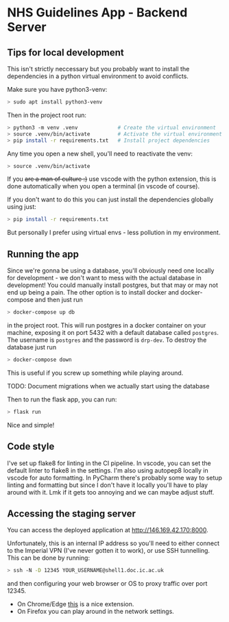 # NHS Guidelines App - Backend Server

## Tips for local development

This isn't strictly neccessary but you probably want to install the dependencies in a python virtual environment to avoid conflicts.

Make sure you have python3-venv:

```sh
> sudo apt install python3-venv
```

Then in the project root run:

```sh
> python3 -m venv .venv             # Create the virtual environment
> source .venv/bin/activate         # Activate the virtual environment in your shell
> pip install -r requirements.txt   # Install project dependencies
```

Any time you open a new shell, you'll need to reactivate the venv:

```sh
> source .venv/bin/activate
```

If you ~~are a man of culture :)~~ use vscode with the python extension, this is done automatically when you open a terminal (in vscode of course).

If you don't want to do this you can just install the dependencies globally using just:

```sh
> pip install -r requirements.txt
```

But personally I prefer using virtual envs - less pollution in my environment.

## Running the app

Since we're gonna be using a database, you'll obviously need one locally for development - we don't want to mess with the actual database in development! You could manually install postgres, but that may or may not end up being a pain. The other option is to install docker and docker-compose and then just run

```sh
> docker-compose up db
```

in the project root. This will run postgres in a docker container on your machine, exposing it on port 5432 with a default database called `postgres`. The username is `postgres` and the password is `drp-dev`. To destroy the database just run

```sh
> docker-compose down
```

This is useful if you screw up something while playing around.

TODO: Document migrations when we actually start using the database

Then to run the flask app, you can run:

```sh
> flask run
```

Nice and simple!

## Code style

I've set up flake8 for linting in the CI pipeline. In vscode, you can set the default linter to flake8 in the settings. I'm also using autopep8 locally in vscode for auto formatting. In PyCharm there's probably some way to setup linting and formatting but since I don't have it locally you'll have to play around with it. Lmk if it gets too annoying and we can maybe adjust stuff.

## Accessing the staging server

You can access the deployed application at http://146.169.42.170:8000.

Unfortunately, this is an internal IP address so you'll need to either connect to the Imperial VPN (I've never gotten it to work), or use SSH tunnelling. This can be done by running:

```sh
> ssh -N -D 12345 YOUR_USERNAME@shell1.doc.ic.ac.uk
```

and then configuring your web browser or OS to proxy traffic over port 12345.

- On Chrome/Edge [this](https://chrome.google.com/webstore/detail/proxy-switchyomega/padekgcemlokbadohgkifijomclgjgif) is a nice extension.
- On Firefox you can play around in the network settings.
